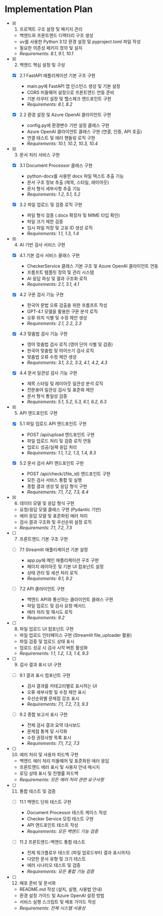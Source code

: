 # Implementation Plan

- [x] 1. 프로젝트 구조 설정 및 패키지 관리

  - 백엔드와 프론트엔드 디렉터리 구조 생성
  - uv를 사용한 Python 3.12 환경 설정 및 pyproject.toml 파일 작성
  - 필요한 의존성 패키지 정의 및 설치
  - _Requirements: 8.1, 9.1, 10.1_

- [x] 2. 백엔드 핵심 설정 및 구성

  - [x] 2.1 FastAPI 애플리케이션 기본 구조 구현
    - main.py에 FastAPI 앱 인스턴스 생성 및 기본 설정
    - CORS 미들웨어 설정으로 프론트엔드 연동 준비
    - 기본 라우터 설정 및 헬스체크 엔드포인트 구현
    - _Requirements: 8.1, 8.2_

  - [x] 2.2 환경 설정 및 Azure OpenAI 클라이언트 구현
    - config.py에 환경변수 기반 설정 클래스 구현
    - Azure OpenAI 클라이언트 클래스 구현 (연결, 인증, API 호출)
    - 연결 테스트 및 에러 핸들링 로직 구현
    - _Requirements: 10.1, 10.2, 10.3, 10.4_

- [x] 3. 문서 처리 서비스 구현

  - [x] 3.1 Document Processor 클래스 구현
    - python-docx를 사용한 docx 파일 텍스트 추출 기능
    - 문서 구조 정보 추출 (제목, 스타일, 레이아웃)
    - 문서 형식 세부사항 추출 기능
    - _Requirements: 1.2, 5.1, 5.2_

  - [x] 3.2 파일 업로드 및 검증 로직 구현
    - 파일 형식 검증 (.docx 확장자 및 MIME 타입 확인)
    - 파일 크기 제한 검증
    - 임시 파일 저장 및 고유 ID 생성 로직
    - _Requirements: 1.1, 1.3, 1.4_

- [x] 4. AI 기반 검사 서비스 구현

  - [x] 4.1 기본 검사 서비스 클래스 구현
    - CheckerService 클래스 기본 구조 및 Azure OpenAI 클라이언트 연동
    - 프롬프트 템플릿 정의 및 관리 시스템
    - AI 응답 파싱 및 결과 구조화 로직
    - _Requirements: 2.1, 3.1, 4.1_

  - [x] 4.2 구문 검사 기능 구현
    - 한국어 문법 오류 검출을 위한 프롬프트 작성
    - GPT-4.1 모델을 활용한 구문 분석 로직
    - 오류 위치 식별 및 수정 제안 생성
    - _Requirements: 2.1, 2.2, 2.3_

  - [x] 4.3 맞춤법 검사 기능 구현
    - 영어 맞춤법 검사 로직 (영어 단어 식별 및 검증)
    - 한국어 맞춤법 및 띄어쓰기 검사 로직
    - 맞춤법 오류 수정 제안 생성
    - _Requirements: 3.1, 3.2, 3.3, 4.1, 4.2, 4.3_

  - [x] 4.4 문서 일관성 검사 기능 구현
    - 제목 스타일 및 레이아웃 일관성 분석 로직
    - 전문용어 일관성 검사 및 표준화 제안
    - 문서 형식 통일성 검증
    - _Requirements: 5.1, 5.2, 5.3, 6.1, 6.2, 6.3_

- [x] 5. API 엔드포인트 구현



  - [x] 5.1 파일 업로드 API 엔드포인트 구현
    - POST /api/upload 엔드포인트 구현
    - 파일 업로드 처리 및 검증 로직 연동
    - 업로드 성공/실패 응답 처리
    - _Requirements: 1.1, 1.2, 1.3, 1.4, 8.3_

  - [x] 5.2 문서 검사 API 엔드포인트 구현




    - POST /api/check/{file_id} 엔드포인트 구현
    - 모든 검사 서비스 통합 및 실행
    - 종합 결과 생성 및 응답 형식 구현
    - _Requirements: 7.1, 7.2, 7.3, 8.4_

- [x] 6. 데이터 모델 및 응답 형식 구현

  - 요청/응답 모델 클래스 구현 (Pydantic 기반)
  - 에러 응답 모델 및 표준화된 에러 처리
  - 검사 결과 구조화 및 우선순위 설정 로직
  - _Requirements: 7.1, 7.2, 7.3_

- [ ] 7. 프론트엔드 기본 구조 구현
  - [ ] 7.1 Streamlit 애플리케이션 기본 설정
    - app.py에 메인 애플리케이션 구조 구현
    - 페이지 레이아웃 및 기본 UI 컴포넌트 설정
    - 상태 관리 및 세션 처리 로직
    - _Requirements: 9.1, 9.2_

  - [ ] 7.2 API 클라이언트 구현
    - 백엔드 API와 통신하는 클라이언트 클래스 구현
    - 파일 업로드 및 검사 요청 메서드
    - 에러 처리 및 재시도 로직
    - _Requirements: 9.2_

- [ ] 8. 파일 업로드 UI 컴포넌트 구현
  - 파일 업로드 인터페이스 구현 (Streamlit file_uploader 활용)
  - 파일 검증 및 업로드 상태 표시
  - 업로드 성공 시 검사 시작 버튼 활성화
  - _Requirements: 1.1, 1.2, 1.3, 1.4, 9.3_

- [ ] 9. 검사 결과 표시 UI 구현
  - [ ] 9.1 결과 표시 컴포넌트 구현
    - 검사 결과를 카테고리별로 표시하는 UI
    - 오류 세부사항 및 수정 제안 표시
    - 우선순위별 문제점 강조 표시
    - _Requirements: 7.1, 7.2, 7.3, 9.3_

  - [ ] 9.2 종합 보고서 표시 구현
    - 전체 검사 결과 요약 대시보드
    - 문제점 통계 및 시각화
    - 수정 권장사항 목록 표시
    - _Requirements: 7.1, 7.2, 7.3_

- [ ] 10. 에러 처리 및 사용자 피드백 구현
  - 백엔드 에러 처리 미들웨어 및 표준화된 에러 응답
  - 프론트엔드 에러 표시 및 사용자 안내 메시지
  - 로딩 상태 표시 및 진행률 피드백
  - _Requirements: 모든 에러 처리 관련 요구사항_

- [ ] 11. 통합 테스트 및 검증
  - [ ] 11.1 백엔드 단위 테스트 구현
    - Document Processor 테스트 케이스 작성
    - Checker Service 모킹 테스트 구현
    - API 엔드포인트 테스트 작성
    - _Requirements: 모든 백엔드 기능 검증_

  - [ ] 11.2 프론트엔드-백엔드 통합 테스트
    - 전체 워크플로우 테스트 (파일 업로드부터 결과 표시까지)
    - 다양한 문서 유형 및 크기 테스트
    - 에러 시나리오 테스트 및 검증
    - _Requirements: 모든 통합 기능 검증_

- [ ] 12. 배포 준비 및 문서화
  - README.md 작성 (설치, 실행, 사용법 안내)
  - 환경 설정 가이드 및 Azure OpenAI 설정 방법
  - 서비스 실행 스크립트 및 배포 가이드 작성
  - _Requirements: 전체 시스템 사용성_